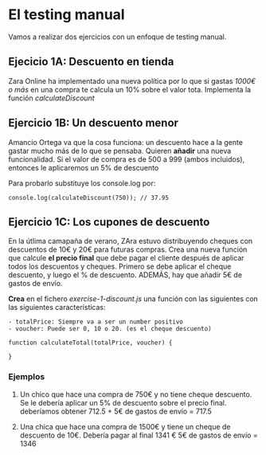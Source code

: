 # El testing manual

Vamos a realizar dos ejercicios con un enfoque de testing manual.

## Ejecicio 1A: Descuento en tienda

Zara Online ha implementado una nueva política por lo que si gastas *1000€ o más* en una compra te calcula un 10% sobre el valor tota. Implementa la función _calculateDiscount_

## Ejercicio 1B: Un descuento menor

Amancio Ortega va que la cosa funciona: un descuento hace a la gente gastar mucho más de lo que se pensaba. Quieren **añadir** una nueva funcionalidad. Si el valor de compra es de 500 a 999 (ambos incluidos), entonces le aplicaremos un 5% de descuento

Para probarlo substituye los console.log por:

```
console.log(calculateDiscount(750)); // 37.95
```

## Ejercicio 1C: Los cupones de descuento

En la útlima camapaña de verano, ZAra estuvo distribuyendo cheques con descuentos de 10€ y 20€ para futuras compras. Crea una nueva función que calcule **el precio final** que debe pagar el cliente después de aplicar todos los descuentos y cheques. Primero se debe aplicar el cheque descuento, y luego el % de descuento. ADEMÁS, hay que añadir 5€ de gastos de envío.

**Crea** en el fichero  _exercise-1-discount.js_ una función con las siguientes con las siguientes características:

```
- totalPrice: Siempre va a ser un number positivo
- voucher: Puede ser 0, 10 o 20. (es el cheque descuento)

function calculateTotal(totalPrice, voucher) {

}
```

### Ejemplos

1. Un chico que hace una compra de 750€ y no tiene cheque descuento. Se le debería aplicar un 5% de descuento sobre el precio final. deberíamos obtener 712.5 + 5€ de gastos de envío = 717.5 

2. Una chica que hace una compra de 1500€ y tiene un cheque de descuento de 10€. Debería pagar al final 1341 €  5€ de gastos de envío = 1346

